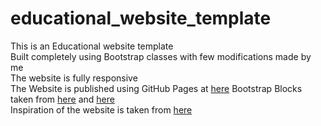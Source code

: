 # educational_website_template
This is an Educational website template<br>
Built completely using Bootstrap classes with few modifications made by me<br>
The website is fully responsive<br>
The Website is published using GitHub Pages at <a href="https://r0y4l23.github.io/educational_website_template/">here</a>
Bootstrap Blocks taken from <a href="https://froala.com/">here</a> and <a href="https://themes.getbootstrap.com/preview/?theme_id=23273">here</a><br>
Inspiration of the website is taken from <a href="https://www.greatlearning.in/">here</a>
